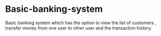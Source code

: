 # Basic-banking-system
Basic banking system which has the option to view the list of customers , transfer money from one user to other user and the transaction history.
